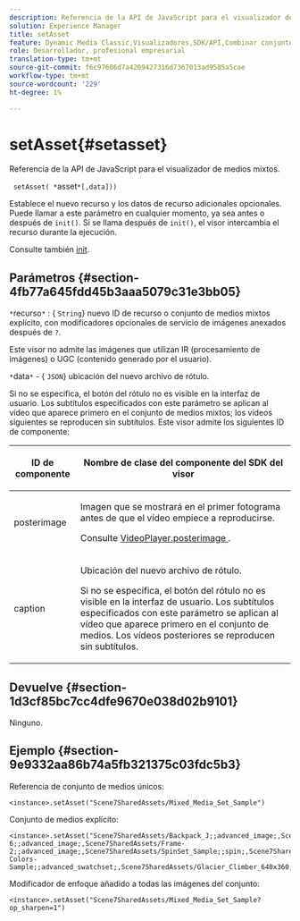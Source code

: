 ```yaml
---
description: Referencia de la API de JavaScript para el visualizador de medios mixtos.
solution: Experience Manager
title: setAsset
feature: Dynamic Media Classic,Visualizadores,SDK/API,Combinar conjuntos de medios
role: Desarrollador, profesional empresarial
translation-type: tm+mt
source-git-commit: f6c97606d7a4209427316d7367013ad9585a5cae
workflow-type: tm+mt
source-wordcount: '229'
ht-degree: 1%

---
```



# setAsset{#setasset}

Referencia de la API de JavaScript para el visualizador de medios mixtos.

` setAsset( *`asset`*[,data]))`

Establece el nuevo recurso y los datos de recurso adicionales opcionales. Puede llamar a este parámetro en cualquier momento, ya sea antes o después de `init()`. Si se llama después de `init()`, el visor intercambia el recurso durante la ejecución.

Consulte también [init](../../../c-html5-s7-aem-asset-viewers/c-html5-mixedmedia-viewer-about/c-html5-mixedmedia-viewer-javascriptapiref/r-html5-mixedmedia-javascriptapiref-init.md#reference-bb4428c155e541b79797f96e17c068ae).

## Parámetros {#section-4fb77a645fdd45b3aaa5079c31e3bb05}

`*`recurso`*` : {  `String`} nuevo ID de recurso o conjunto de medios mixtos explícito, con modificadores opcionales de servicio de imágenes anexados después de  `?`.

Este visor no admite las imágenes que utilizan IR (procesamiento de imágenes) o UGC (contenido generado por el usuario).

`*`data`*`  - {  `JSON`} ubicación del nuevo archivo de rótulo.

Si no se especifica, el botón del rótulo no es visible en la interfaz de usuario. Los subtítulos especificados con este parámetro se aplican al vídeo que aparece primero en el conjunto de medios mixtos; los vídeos siguientes se reproducen sin subtítulos. Este visor admite los siguientes ID de componente:

<table id="table_7B5DD9303EF44ADD847B13FFEAD135D9"> 
 <thead> 
  <tr> 
   <th colname="col1" class="entry"> <p>ID de componente </p> </th> 
   <th colname="col2" class="entry"> <p>Nombre de clase del componente del SDK del visor </p> </th> 
  </tr> 
 </thead>
 <tbody> 
  <tr> 
   <td colname="col1"> <p> <span class="codeph"> posterimage  </span> </p> </td> 
   <td colname="col2"> <p>Imagen que se mostrará en el primer fotograma antes de que el vídeo empiece a reproducirse. </p> <p>Consulte <a href="../../../c-html5-s7-aem-asset-viewers/c-html5-mixedmedia-viewer-about/r-html5-mixedmedia-viewer-config-attrib/r-html5-mixedmedia-viewer-config-attrib-videoplayer-posterimage.md#reference-f424ad0f278b4d14b86ea55e3a73c52b" format="dita" scope="local"> VideoPlayer.posterimage </a>. </p> </td> 
  </tr> 
  <tr> 
   <td colname="col1"> <p> <span class="codeph"> caption  </span> </p> </td> 
   <td colname="col2"> <p> Ubicación del nuevo archivo de rótulo. </p> <p>Si no se especifica, el botón del rótulo no es visible en la interfaz de usuario. Los subtítulos especificados con este parámetro se aplican al vídeo que aparece primero en el conjunto de medios. Los vídeos posteriores se reproducen sin subtítulos. </p> </td> 
  </tr> 
 </tbody> 
</table>

## Devuelve {#section-1d3cf85bc7cc4dfe9670e038d02b9101}

Ninguno.

## Ejemplo {#section-9e9332aa86b74a5fb321375c03fdc5b3}

Referencia de conjunto de medios únicos:

```
<instance>.setAsset("Scene7SharedAssets/Mixed_Media_Set_Sample")
```

Conjunto de medios explícito:

```
<instance>.setAsset("Scene7SharedAssets/Backpack_J;;advanced_image;,Scene7SharedAssets/Frame-6;;advanced_image;,Scene7SharedAssets/Frame-2;;advanced_image;,Scene7SharedAssets/SpinSet_Sample;;spin;,Scene7SharedAssets/ImageSet-Colors-Sample;;advanced_swatchset;,Scene7SharedAssets/Glacier_Climber_640x360;Scene7SharedAssets/Glacier_Climber_640x360;video;")
```

Modificador de enfoque añadido a todas las imágenes del conjunto:

```
<instance>.setAsset("Scene7SharedAssets/Mixed_Media_Set_Sample?op_sharpen=1")
```

